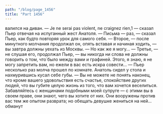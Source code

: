 ```yaml
---
path: "/blog/page_1456"
title: "Part 1456"
---
```


валился на диван.
— Je ne serai pas violent, ne craignez rien,1 — сказал Пьер отвечая на испуганный жест Анатоля. — Письма — раз, — сказал Пьер, как будто повторяя урок для самого себя. — Второе, — после минутного молчания продолжал он, опять вставая и начиная ходить, — вы завтра должны уехать из Москвы.
— Но как же я могу...
— Третье, — не слушая его, продолжал Пьер, — вы никогда ни слова не должны говорить о том, что̀ было между вами и графиней. Этого, я знаю, я не могу запретить вам, но ежели в вас есть искра совести... — Пьер несколько раз молча прошел по комнате. Анатоль сидел у стола и нахмурившись кусал себе губы.
— Вы не можете не понять наконец, что кроме вашего удовольствия есть счастье, спокойствие других людей, что вы губите целую жизнь из того, что вам хочется веселиться. Забавляйтесь с женщинами подобными моей супруге — с этими вы в своем праве, они знают, чего вы хотите от них. Они вооружены против вас тем же опытом разврата; но обещать девушке жениться на ней... обманут
